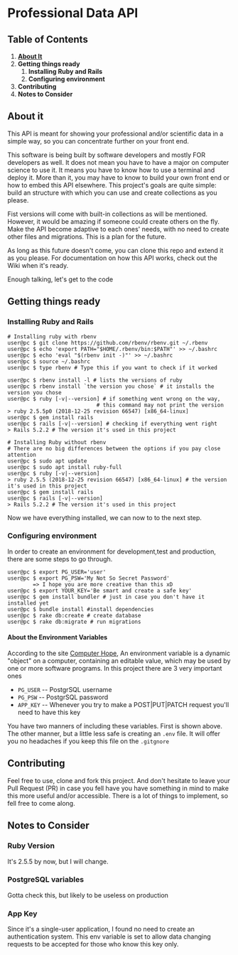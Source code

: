 # Professional Data API

## Table of Contents
1. [**About It**](#about-it)
2. **Getting things ready**
    1. **Installing Ruby and Rails**
    2. **Configuring environment**
3. **Contributing**
4. **Notes to Consider**

<a name="about-it"></a>
## About it

This API is meant for showing your professional and/or 
scientific data in a simple way, so you can concentrate 
further on your front end. 

This software is being built by software developers and
mostly FOR developers as well. It does not mean you have
to have a major on computer science to use it. It means
you have to know how to use a terminal and deploy it. More
than it, you may have to know to build your own front
end or how to embed this API elsewhere. This project's
goals are quite simple: build an structure with which 
you can use and create collections as you please.

Fist versions will come with built-in collections as will be
mentioned. However, it would be amazing if someone could
create others on the fly. Make the API become adaptive to
each ones' needs, with no need to create other files and
migrations. This is a plan for the future. 

As long as this future doesn't come, you can clone this repo
and extend it as you please. For documentation on how this API
works, check out the Wiki when it's ready.

Enough talking, let's get to the code

## Getting things ready

### Installing Ruby and Rails

``` console
# Installing ruby with rbenv
user@pc $ git clone https://github.com/rbenv/rbenv.git ~/.rbenv
user@pc $ echo 'export PATH="$HOME/.rbenv/bin:$PATH"' >> ~/.bashrc
user@pc $ echo 'eval "$(rbenv init -)"' >> ~/.bashrc
user@pc $ source ~/.bashrc
user@pc $ type rbenv # Type this if you want to check if it worked

user@pc $ rbenv install -l # lists the versions of ruby
user@pc $ rbenv install `the version you chose` # it installs the version you chose
user@pc $ ruby [-v|--version] # if something went wrong on the way, 
                            # this command may not print the version
> ruby 2.5.5p0 (2018-12-25 revision 66547) [x86_64-linux]
user@pc $ gem install rails
user@pc $ rails [-v|--version] # checking if everything went right
> Rails 5.2.2 # The version it's used in this project
```

``` console
# Installing Ruby without rbenv
# There are no big differences between the options if you pay close attention
user@pc $ sudo apt update 
user@pc $ sudo apt install ruby-full
user@pc $ ruby [-v|--version] 
> ruby 2.5.5 (2018-12-25 revision 66547) [x86_64-linux] # the version it's used in this project
user@pc $ gem install rails 
user@pc $ rails [-v|--version] 
> Rails 5.2.2 # The version it's used in this project
```

Now we have everything installed, we can now to to the 
next step.

### Configuring environment

In order to create an environment for development,test
and production, there are some steps to go through.

``` console
user@pc $ export PG_USER='user'
user@pc $ export PG_PSW='My Not So Secret Password'
        => I hope you are more creative than this xD
user@pc $ export YOUR_KEY='Be smart and create a safe key'
user@pc $ gem install bundler # just in case you don't have it installed yet
user@pc $ bundle install #install dependencies
user@pc $ rake db:create # create database
user@pc $ rake db:migrate # run migrations
```

#### About the Environment Variables

According to the site [Computer Hope](https://www.computerhope.com/jargon/e/envivari.htm), 
An environment variable is a dynamic "object" on a computer,
containing an editable value, which may be used by one or
more software programs. In this project there are 3 very
important ones
* `PG_USER` -- PostgrSQL username
* `PG_PSW` -- PostgrSQL password 
* `APP_KEY` -- Whenever you try to make a POST|PUT|PATCH request
    you'll need to have this key 

You have two manners of including these variables. First is
shown above. The other manner, but a little less safe is 
creating an `.env` file. It will offer you no headaches if
you keep this file on the `.gitgnore` 

## Contributing

Feel free to use, clone and fork this project. And don't 
hesitate to leave your Pull Request (PR) in case you fell
have you have something in mind to make this more useful
and/or accessible. There is a lot of things to implement,
so fell free to come along. 

## Notes to Consider

### Ruby Version
It's 2.5.5 by now, but I will change.

### PostgreSQL variables
Gotta check this, but likely to be useless on production

### App Key
Since it's a single-user application, I found no need to
create an authentication system. This env variable is set
to allow data changing requests to be accepted for those
who know this key only.
